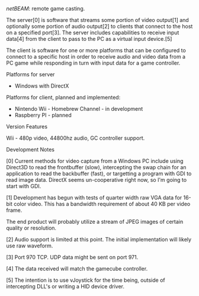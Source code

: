 _netBEAM_: remote game casting.

The server[0] is software that streams some portion of video output[1] and optionally some portion of audio output[2] to clients that connect to the host on a specified port[3]. The server includes capabilities to receive input data[4] from the client to pass to the PC as a virtual input device.[5]

The client is software for one or more platforms that can be configured to connect to a specific host in order to receive audio and video data from a PC game while responding in turn with input data for a game controller.

Platforms for server
  * Windows with DirectX

Platforms for client, planned and implemented:
  * Nintendo Wii - Homebrew Channel - in development
  * Raspberry PI - planned

Version Features

  Wii
    - 480p video, 44800hz audio, GC controller support.

Development Notes

[0] Current methods for video capture from a Windows PC include using Direct3D to read the frontbuffer (slow), intercepting the swap chain for an application to read the backbuffer (fast), or targetting a program with GDI to read image data. DirectX seems un-cooperative right now, so I'm going to start with GDI.

[1] Development has begun with tests of quarter width raw VGA data for 16-bit color video. This has a bandwidth requirement of about 40 KB per video frame. 

The end product will probably utilize a stream of JPEG images of certain quality or resolution.

[2] Audio support is limited at this point. The initial implementation will likely use raw waveform.

[3] Port 970 TCP. UDP data might be sent on port 971.

[4] The data received will match the gamecube controller.

[5] The intention is to use vJoystick for the time being, outside of intercepting DLL's or writing a HID device driver.

